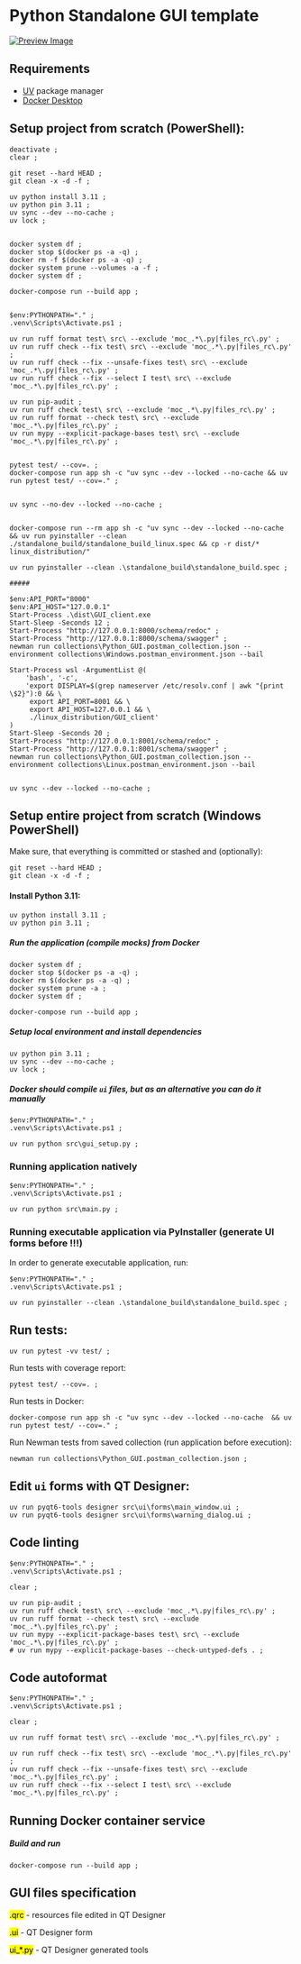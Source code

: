 # Python Standalone GUI template

[![Preview Image](images/Runtime_screenshot.png)](https://github.com/DariuszMak/python-standalone-gui-template/releases/download/0.5.0/GUI_client.exe)

## Requirements

- [UV](https://github.com/astral-sh/uv) package manager
- [Docker Desktop](https://www.docker.com/products/docker-desktop)


## Setup project from scratch (PowerShell):

```commandline
deactivate ; 
clear ; 

git reset --hard HEAD ; 
git clean -x -d -f ; 

uv python install 3.11 ; 
uv python pin 3.11 ; 
uv sync --dev --no-cache ; 
uv lock ; 


docker system df ; 
docker stop $(docker ps -a -q) ; 
docker rm -f $(docker ps -a -q) ; 
docker system prune --volumes -a -f ; 
docker system df ; 

docker-compose run --build app ; 


$env:PYTHONPATH="." ; 
.venv\Scripts\Activate.ps1 ; 

uv run ruff format test\ src\ --exclude 'moc_.*\.py|files_rc\.py' ; 
uv run ruff check --fix test\ src\ --exclude 'moc_.*\.py|files_rc\.py' ; 
uv run ruff check --fix --unsafe-fixes test\ src\ --exclude 'moc_.*\.py|files_rc\.py' ; 
uv run ruff check --fix --select I test\ src\ --exclude 'moc_.*\.py|files_rc\.py' ; 

uv run pip-audit ; 
uv run ruff check test\ src\ --exclude 'moc_.*\.py|files_rc\.py' ; 
uv run ruff format --check test\ src\ --exclude 'moc_.*\.py|files_rc\.py' ; 
uv run mypy --explicit-package-bases test\ src\ --exclude 'moc_.*\.py|files_rc\.py' ; 


pytest test/ --cov=. ; 
docker-compose run app sh -c "uv sync --dev --locked --no-cache && uv run pytest test/ --cov=." ; 


uv sync --no-dev --locked --no-cache ; 


docker-compose run --rm app sh -c "uv sync --dev --locked --no-cache && uv run pyinstaller --clean ./standalone_build/standalone_build_linux.spec && cp -r dist/* linux_distribution/"

uv run pyinstaller --clean .\standalone_build\standalone_build.spec ; 

#####

$env:API_PORT="8000"
$env:API_HOST="127.0.0.1"
Start-Process .\dist\GUI_client.exe
Start-Sleep -Seconds 12 ; 
Start-Process "http://127.0.0.1:8000/schema/redoc" ; 
Start-Process "http://127.0.0.1:8000/schema/swagger" ; 
newman run collections\Python_GUI.postman_collection.json --environment collections\Windows.postman_environment.json --bail

Start-Process wsl -ArgumentList @(
    'bash', '-c',
    'export DISPLAY=$(grep nameserver /etc/resolv.conf | awk "{print \$2}"):0 && \
     export API_PORT=8001 && \
     export API_HOST=127.0.0.1 && \
     ./linux_distribution/GUI_client'
)
Start-Sleep -Seconds 20 ; 
Start-Process "http://127.0.0.1:8001/schema/redoc" ; 
Start-Process "http://127.0.0.1:8001/schema/swagger" ; 
newman run collections\Python_GUI.postman_collection.json --environment collections\Linux.postman_environment.json --bail


uv sync --dev --locked --no-cache ; 
```


## Setup entire project from scratch (Windows PowerShell)

Make sure, that everything is committed or stashed and (optionally):

```commandline
git reset --hard HEAD ; 
git clean -x -d -f ; 
```

#### Install Python 3.11:

```commandline
uv python install 3.11 ; 
uv python pin 3.11 ; 
```

##### Run the application (compile mocks) from Docker

```commandline
docker system df ; 
docker stop $(docker ps -a -q) ; 
docker rm $(docker ps -a -q) ; 
docker system prune -a ; 
docker system df ; 

docker-compose run --build app ; 
```

##### Setup local environment and install dependencies

```commandline 
uv python pin 3.11 ; 
uv sync --dev --no-cache ; 
uv lock ; 
```

##### Docker should compile ```ui``` files, but as an alternative you can do it manually

```commandline
$env:PYTHONPATH="." ; 
.venv\Scripts\Activate.ps1 ; 

uv run python src\gui_setup.py ; 
```

### Running application natively

```commandline
$env:PYTHONPATH="." ; 
.venv\Scripts\Activate.ps1 ; 

uv run python src\main.py ; 
```

### Running executable application via PyInstaller (generate UI forms before !!!)

In order to generate executable application, run:
```commandline
$env:PYTHONPATH="." ; 
.venv\Scripts\Activate.ps1 ; 

uv run pyinstaller --clean .\standalone_build\standalone_build.spec ; 
```


## Run tests:

```commandline
uv run pytest -vv test/ ; 
```

Run tests with coverage report:

```commandline
pytest test/ --cov=. ; 
```

Run tests in Docker:
```commandline
docker-compose run app sh -c "uv sync --dev --locked --no-cache  && uv run pytest test/ --cov=." ; 
```

Run Newman tests from saved collection (run application before execution):
```commandline
newman run collections\Python_GUI.postman_collection.json ; 
```


## Edit `ui` forms with QT Designer:

```commandline
uv run pyqt6-tools designer src\ui\forms\main_window.ui ;
uv run pyqt6-tools designer src\ui\forms\warning_dialog.ui ;
```


## Code linting

```commandline
$env:PYTHONPATH="." ; 
.venv\Scripts\Activate.ps1 ; 

clear ; 

uv run pip-audit ;  
uv run ruff check test\ src\ --exclude 'moc_.*\.py|files_rc\.py' ; 
uv run ruff format --check test\ src\ --exclude 'moc_.*\.py|files_rc\.py' ; 
uv run mypy --explicit-package-bases test\ src\ --exclude 'moc_.*\.py|files_rc\.py' ; 
# uv run mypy --explicit-package-bases --check-untyped-defs . ; 
```


## Code autoformat

```commandline
$env:PYTHONPATH="." ; 
.venv\Scripts\Activate.ps1 ; 

clear ; 

uv run ruff format test\ src\ --exclude 'moc_.*\.py|files_rc\.py' ; 

uv run ruff check --fix test\ src\ --exclude 'moc_.*\.py|files_rc\.py' ; 
uv run ruff check --fix --unsafe-fixes test\ src\ --exclude 'moc_.*\.py|files_rc\.py' ; 
uv run ruff check --fix --select I test\ src\ --exclude 'moc_.*\.py|files_rc\.py' ; 
```

## Running Docker container service

##### Build and run
```commandline
docker-compose run --build app ; 
```

## GUI files specification

<mark>.qrc</mark> - resources file edited in QT Designer

<mark>.ui</mark> - QT Designer form

<mark>ui_*.py</mark> - QT Designer generated tools
